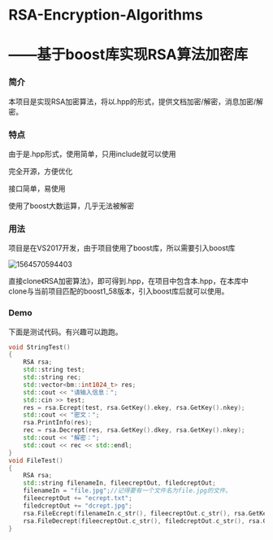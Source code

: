 # RSA-Encryption-Algorithms
# ——基于boost库实现RSA算法加密库

### 简介

本项目是实现RSA加密算法，将以.hpp的形式，提供文档加密/解密，消息加密/解密。

### 特点

由于是.hpp形式，使用简单，只用include就可以使用

完全开源，方便优化

接口简单，易使用

使用了boost大数运算，几乎无法被解密

### 用法

项目是在VS2017开发，由于项目使用了boost库，所以需要引入boost库



![1564570594403](C:\Users\specture\AppData\Roaming\Typora\typora-user-images\1564570594403.png)

直接clone《RSA加密算法》，即可得到.hpp，在项目中包含本.hpp，在本库中clone与当前项目匹配的boost1_58版本，引入boost库后就可以使用。

### Demo

下面是测试代码。有兴趣可以跑跑。

```C++
void StringTest()
{
	RSA rsa;
	std::string test;
	std::string rec;
	std::vector<bm::int1024_t> res;
	std::cout << "请输入信息：";
	std::cin >> test;
	res = rsa.Ecrept(test, rsa.GetKey().ekey, rsa.GetKey().nkey);
	std::cout << "密文：";
	rsa.PrintInfo(res);
	rec = rsa.Decrept(res, rsa.GetKey().dkey, rsa.GetKey().nkey);
	std::cout << "解密：";
	std::cout << rec << std::endl;
}
void FileTest()
{
	RSA rsa;
	std::string filenameIn, fileecreptOut, filedcreptOut;
	filenameIn = "file.jpg";//记得要有一个文件名为file.jpg的文件。
	fileecreptOut += "ecrept.txt";
	filedcreptOut += "dcrept.jpg";
	rsa.FileEcrept(filenameIn.c_str(), fileecreptOut.c_str(), rsa.GetKey().ekey, rsa.GetKey().nkey);
	rsa.FileDecrept(fileecreptOut.c_str(), filedcreptOut.c_str(), rsa.GetKey().dkey, rsa.GetKey().nkey);
}
```

